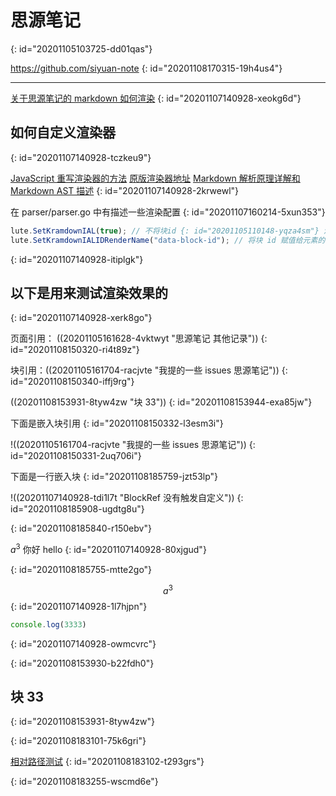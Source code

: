 # 思源笔记
{: id="20201105103725-dd01qas"}

https://github.com/siyuan-note
{: id="20201108170315-19h4us4"}

---

[关于思源笔记的 markdown 如何渲染](https://github.com/siyuan-note/siyuan/issues/418)
{: id="20201107140928-xeokg6d"}

## 如何自定义渲染器
{: id="20201107140928-tczkeu9"}

[JavaScript 重写渲染器的方法](https://github.com/88250/lute/issues/5)  [原版渲染器地址](https://github.com/88250/lute/blob/master/render/html_renderer.go)   [Markdown 解析原理详解和 Markdown AST 描述](https://ld246.com/article/1587637426085)
{: id="20201107140928-2krwewl"}

在 parser/parser.go 中有描述一些渲染配置
{: id="20201107160214-5xun353"}

```javascript
lute.SetKramdownIAL(true); // 不将块id {: id="20201105110148-yqza4sm"} 渲染为文本
lute.SetKramdownIALIDRenderName("data-block-id"); // 将块 id 赋值给元素的data-block-id
```
{: id="20201107140928-itiplgk"}

## 以下是用来测试渲染效果的
{: id="20201107140928-xerk8go"}

页面引用： ((20201105161628-4vktwyt "思源笔记 其他记录"))
{: id="20201108150320-ri4t89z"}

块引用：((20201105161704-racjvte "我提的一些 issues  思源笔记"))
{: id="20201108150340-iffj9rg"}

((20201108153931-8tyw4zw "块 33"))
{: id="20201108153944-exa85jw"}

下面是嵌入块引用
{: id="20201108150332-l3esm3i"}

!((20201105161704-racjvte "我提的一些 issues  思源笔记"))
{: id="20201108150331-2uq706i"}

下面是一行嵌入块
{: id="20201108185759-jzt53lp"}

!((20201107140928-tdi1l7t "BlockRef 没有触发自定义"))
{: id="20201108185908-ugdtg8u"}

{: id="20201108185840-r150ebv"}

$a^3$    你好 hello
{: id="20201107140928-80xjgud"}

{: id="20201108185755-mtte2go"}

$$
a^3
$$
{: id="20201107140928-1l7hjpn"}

```javascript {run}
console.log(3333)
```
{: id="20201107140928-owmcvrc"}

{: id="20201108153930-b22fdh0"}

## 块 33
{: id="20201108153931-8tyw4zw"}

{: id="20201108183101-75k6gri"}

[相对路径测试](../blog)
{: id="20201108183102-t293grs"}

{: id="20201108183255-wscmd6e"}
